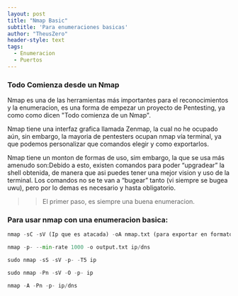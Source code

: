 ```yaml
---
layout: post
title: "Nmap Basic"
subtitle: 'Para enumeraciones basicas'
author: "TheusZero"
header-style: text
tags:
  - Enumeracion
  - Puertos
---
```

### Todo Comienza desde un Nmap

Nmap es una de las herramientas más importantes para el reconocimientos y la enumeracion, es una forma de empezar un proyecto de Pentesting, ya como como dicen "Todo comienza de un Nmap".

Nmap tiene una interfaz grafica llamada Zenmap, la cual no he ocupado aún, sin embargo, la mayoria de pentesters ocupan nmap vía terminal, ya que podemos personalizar que comandos elegir y como exportarlos.

Nmap tiene un monton de formas de uso, sim embargo, la que se usa más amenudo son:Debido a esto, existen comandos para poder “upgradear” la shell obtenida, de manera que asi puedes tener una mejor vision y uso de la terminal. Los comandos no se te van a “bugear” tanto (vi siempre se bugea uwu), pero por lo demas es necesario y hasta obligatorio.

>> El primer paso, es siempre una buena enumeracion.

### Para usar nmap con una enumeracion basica:

```Python
nmap -sC -sV (Ip que es atacada) -oA nmap.txt (para exportar en formato txt la enumeracion)
```

```Python
nmap -p- --min-rate 1000 -o output.txt ip/dns
```

```Python
sudo nmap -sS -sV -p- -T5 ip
```

```Python
sudo nmap -Pn -sV -O -p- ip
```

```Python
nmap -A -Pn -p- ip/dns
```